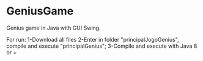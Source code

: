 # GeniusGame
Genius game in Java with GUI Swing.

For run:
1-Download all files
2-Enter in folder "principalJogoGenius", compile and execute "principalGenius";
3-Compile and execute with Java 8 or +
